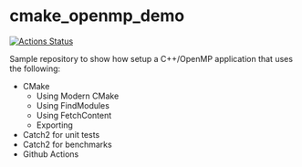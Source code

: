 # cmake_openmp_demo

[![Actions Status](https://github.com/robertmaynard/cmake_openmp_demo/workflows/CI/badge.svg)](https://github.com/robertmaynard/cmake_openmp_demo/actions)

Sample repository to show how setup a C++/OpenMP application that uses the following:
- CMake
  - Using Modern CMake
  - Using FindModules
  - Using FetchContent
  - Exporting
- Catch2 for unit tests
- Catch2 for benchmarks
- Github Actions

